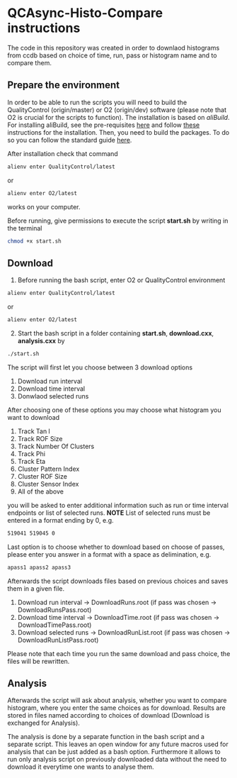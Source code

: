 # QCAsync-Histo-Compare instructions
The code in this repository was created in order to downlaod histograms from ccdb based on choice of time, run, pass or histogram name and to compare them.

## Prepare the environment
In order to be able to run the scripts you will need to build the QualityControl (origin/master) or O2 (origin/dev) software (please note that O2 is crucial for the scripts to function). The installation is based on *aliBuild*. For installing aliBuild, see the pre-requisites [here](https://alice-doc.github.io/alice-analysis-tutorial/building/custom.html#prerequisites) and follow [these](https://alice-doc.github.io/alice-analysis-tutorial/building/custom.html#get-or-upgrade-alibuild) instructions for the installation. Then, you need to build the packages. To do so you can follow the standard guide [here](https://alice-doc.github.io/alice-analysis-tutorial/building/build.html#%F0%9F%9B%A0-build-the-packages).

After installation check that command
```bash
alienv enter QualityControl/latest
```
or

```bash
alienv enter O2/latest
```
works on your computer.

Before running, give permissions to execute the script **start.sh** by writing in the terminal
```bash
chmod +x start.sh
```

## Download
1. Before running the bash script, enter O2 or QualityControl environment
```bash
alienv enter QualityControl/latest
```
or

```bash
alienv enter O2/latest
```

2. Start the bash script in a folder containing **start.sh**, **download.cxx**, **analysis.cxx** by
```bash
./start.sh
```

The script will first let you choose between 3 download options
1. Download run interval
2. Download time interval
3. Donwlaod selected runs

After choosing one of these options you may choose what histogram you want to download
1. Track Tan l
2. Track ROF Size
3. Track Number Of Clusters
4. Track Phi
5. Track Eta
6. Cluster Pattern Index
7. Cluster ROF Size
8. Cluster Sensor Index
9. All of the above

you will be asked to enter additional information such as run or time interval endpoints or list of selected runs.
**NOTE** List of selected runs must be entered in a format ending by 0, e.g.
```bash
519041 519045 0
```

Last option is to choose whether to download based on choose of passes, please enter you answer in a format with a space as delimination, e.g.
```bash
apass1 apass2 apass3
```

Afterwards the script downloads files based on previous choices and saves them in a given file.
1. Download run interval -> DownloadRuns.root (if pass was chosen -> DownloadRunsPass.root)
2. Download time interval -> DownloadTime.root (if pass was chosen -> DownloadTimePass.root)
3. Download selected runs -> DownloadRunList.root (if pass was chosen -> DownloadRunListPass.root)

Please note that each time you run the same download and pass choice, the files will be rewritten.

## Analysis
Afterwards the script will ask about analysis, whether you want to compare histogram, where you enter the same choices as for download. Results are stored in files named according to choices of download (Download is exchanged for Analysis).

The analysis is done by a separate function in the bash script and a separate script. This leaves an open window for any future macros used for analysis that can be just added as a bash option. Furthermore it allows to run only analysis script on previously downloaded data without the need to download it everytime one wants to analyse them.
